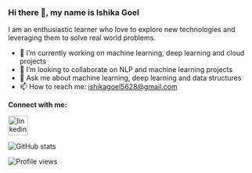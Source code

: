 ### Hi there 👋, my name is Ishika Goel


I am an enthusiastic learner who love to explore new technologies and leveraging them to solve real world problems.

- 🔭 I’m currently working on machine learning, deep learning and cloud projects 
- 👯 I’m looking to collaborate on NLP and machine learning projects 
- 💬 Ask me about machine learning, deep learning and data structures 
- 📫 How to reach me: ishikagoel5628@gmail.com 

**Connect with me:**

[<img src='https://cdn.jsdelivr.net/npm/simple-icons@3.0.1/icons/linkedin.svg' alt='linkedin' height='40'>](https://www.linkedin.com/in/ishika-goel-37542117b//)  

![GitHub stats](https://github-readme-stats.vercel.app/api?username=ishikagoel5628&show_icons=true)  

![Profile views](https://gpvc.arturio.dev/ishikagoel5628)  
